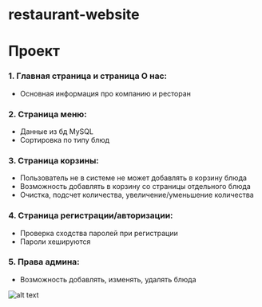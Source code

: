 # restaurant-website #

# Проект #

### 1. Главная страница и страница О нас: ###
* Основная информация про компанию и ресторан

### 2. Страница меню: ###
* Данные из бд MySQL
* Сортировка по типу блюд

### 3. Страница корзины: ###
* Пользователь не в системе не может добавлять в корзину блюда
* Возможность добавлять в корзину со страницы отдельного блюда
* Очистка, подсчет количества, увеличение/уменьшение количества

### 4. Страница регистрации/авторизации: ###
* Проверка сходства паролей при регистрации
* Пароли хешируются

### 5. Права админа: ###
* Возможность добавлять, изменять, удалять блюда

![alt text](img_site/bd.jpg "Структура базы данных")

